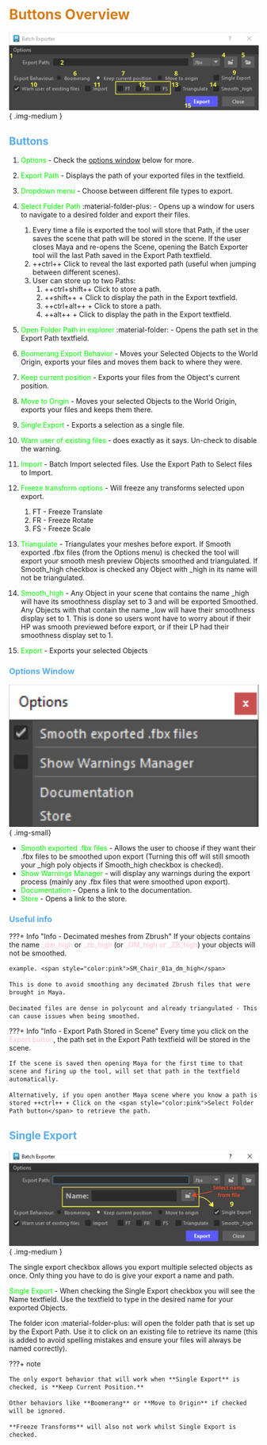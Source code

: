 # **<span style="color:rgb(214, 126, 25);">Buttons Overview</span>**

![Batch Exporter Window](images/Batch_Exporter_Buttons_Overview.jpg){ .img-medium } 
## <span style="color:rgb(88, 172, 241);">**Buttons**</span>
1. <span style="color:lime">Options</span>  - Check the [options window](#options-window) below for more.

2. <span style="color:lime">Export Path</span> - Displays the path of your exported files in the textfield.
3. <span style="color:lime">Dropdown menu</span> - Choose between different file types to export.
4. <span style="color:lime">Select Folder Path</span> :material-folder-plus: - Opens up a window for users to navigate to a desired folder and export their files.
    1. Every time a file is exported the tool will store that Path, if the user saves the scene that path will be stored in the scene. If the user closes Maya and re-opens the Scene, opening the Batch Exporter tool will the last Path saved in the Export Path textfield.
    2. ++ctrl++ Click to reveal the last exported path (useful when jumping between different scenes).
    3. User can store up to two Paths:
        1. ++ctrl+shift++ Click to store a path.
        2. ++shift++ + Click to display the path in the Export textfield.
        3. ++ctrl+alt++ + Click to store a path.
        4. ++alt++ + Click to display the path in the Export textfield.
5. <span style="color:lime">Open Folder Path in explorer</span> :material-folder: - Opens the path set in the Export Path textfield.
6. <span style="color:lime">Boomerang Export Behavior </span>- Moves your Selected Objects to the World Origin, exports your files and moves them back to where they were.
7. <span style="color:lime">Keep current position </span> - Exports your files from the Object's current position.
8. <span style="color:lime">Move to Origin</span> - Moves your selected Objects to the World Origin, exports your files and keeps them there.
9. <span style="color:lime">Single Export</span> - Exports a selection as a single file.
10. <span style="color:lime">Warn user of existing files</span> - does exactly as it says. Un-check to disable the warning.
11. <span style="color:lime">Import</span> - Batch Import selected files. Use the Export Path to Select files to Import.
12. <span style="color:lime">Freeze transform options</span> - Will freeze any transforms selected upon export.
    1. FT - Freeze Translate
    2. FR - Freeze Rotate
    3. FS - Freeze Scale
13. <span style="color:lime">Triangulate</span> - Triangulates your meshes before export. If Smooth exported .fbx files (from the Options menu) is checked the tool will export your smooth mesh preview Objects smoothed and triangulated. If Smooth_high checkbox is checked any Object with _high in its name will not be triangulated.
14. <span style="color:lime">Smooth_high</span> - Any Object in your scene that contains the name _high will have its smoothness display set to 3 and will be exported Smoothed. Any Objects with that contain the name _low will have their smoothness display set to 1. 
This is done so users wont have to worry about if their HP was smooth previewed before export, or if their LP had their smoothness display set to 1.
15. <span style="color:lime">Export</span> - Exports your selected Objects

### <span style="color:rgb(88, 172, 241);">**Options Window**</span>

![Batch Exporter Window](images/Batch_Exporter_Options_Window.jpg){ .img-small}

- <span style="color:lime">Smooth exported .fbx files</span> - Allows the user to choose if they want their .fbx files to be smoothed upon export (Turning this off will still smooth your _high poly objects if Smooth_high checkbox is checked).
- <span style="color:lime">Show Warnings Manager</span> - will display any warnings during the export process (mainly any .fbx files that were smoothed upon export).
- <span style="color:lime">Documentation</span> - Opens a link to the documentation.
- <span style="color:lime">Store</span> - Opens a link to the store. 


### <span style="color:rgb(88, 172, 241);">**Useful info**</span>

???+ Info "Info - Decimated meshes from Zbrush"
    If your objects contains the name <span style="color:pink">_dm_high</span> or <span style="color:pink">_zb_high</span> (or <span style="color:pink">_DM_high or _ZB_high</span>) your objects will not be smoothed. 

    example. <span style="color:pink">SM_Chair_01a_dm_high</span>  
    
    This is done to avoid smoothing any decimated Zbrush files that were brought in Maya.
    
    Decimated files are dense in polycount and already triangulated - This can cause issues when being smoothed.


???+ Info "Info - Export Path Stored in Scene"
    Every time you click on the <span style="color:pink">Export button</span>, the path set in the Export Path textfield will be stored in the scene. 
    
    If the scene is saved then opening Maya for the first time to that scene and firing up the tool, will set that path in the textfield automatically. 

    Alternatively, if you open another Maya scene where you know a path is stored ++ctrl++ + Click on the <span style="color:pink">Select Folder Path button</span> to retrieve the path.

## <span style="color:rgb(88, 172, 241);">**Single Export**</span>

![Batch Exporter Window](images/Batch_Exporter_Single_Export.jpg){ .img-medium } 

The single export checkbox allows you export multiple selected objects as once. 
Only thing you have to do is give your export a name and path. 

<span style="color:lime">Single Export</span> - When checking the Single Export checkbox you will see the Name textfield.  Use the textfield to type in the desired name for your exported Objects.

The folder icon :material-folder-plus: will open the folder path that is set up by the Export Path.
Use it to click on an existing file to retrieve its name (this is added to avoid spelling mistakes and ensure your files will always be named correctly).

???+ note
    
    The only export behavior that will work when **Single Export** is checked, is **Keep Current Position.** 
    
    Other behaviors like **Boomerang** or **Move to Origin** if checked will be ignored.

    **Freeze Transforms** will also not work whilst Single Export is checked.

